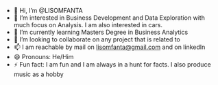 - 👋 Hi, I’m @LISOMFANTA
- 👀 I’m interested in Business Development and Data Exploration with much focus on Analysis. I am also interested in cars.
- 🌱 I’m currently learning Masters Degree in Business Analytics
- 💞️ I’m looking to collaborate on any project that is related to 
- 📫 I am reachable by mail on lisomfanta@gmail.com and on linkedIn
- 😄 Pronouns: He/Him
- ⚡ Fun fact: I am fun and I am always in a hunt for facts. I also produce music as a hobby

<!---
LISOMFANTA/LISOMFANTA is a ✨ special ✨ repository because its `README.md` (this file) appears on your GitHub profile.
You can click the Preview link to take a look at your changes.
--->

